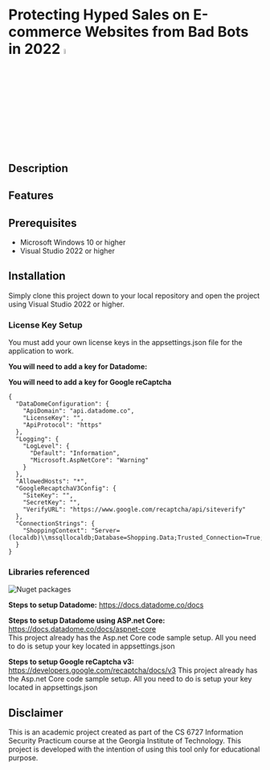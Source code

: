 # Protecting Hyped Sales on E-commerce Websites from Bad Bots in 2022 <img src="https://github.com/samleeatl/cs6727/blob/main/bot.png" width=5% height=5%> 


## Description

## Features

## Prerequisites
- Microsoft Windows 10 or higher
- Visual Studio 2022 or higher

## Installation
Simply clone this project down to your local repository and open the project using Visual Studio 2022 or higher. 

### License Key Setup
You must add your own license keys in the appsettings.json file for the application to work.

**You will need to add a key for Datadome:**

**You will need to add a key for Google reCaptcha**
```
{
  "DataDomeConfiguration": {
    "ApiDomain": "api.datadome.co",
    "LicenseKey": "",
    "ApiProtocol": "https"
  },
  "Logging": {
    "LogLevel": {
      "Default": "Information",
      "Microsoft.AspNetCore": "Warning"
    }
  },
  "AllowedHosts": "*",
  "GoogleRecaptchaV3Config": {
    "SiteKey": "",
    "SecretKey": "",
    "VerifyURL": "https://www.google.com/recaptcha/api/siteverify"
  },
  "ConnectionStrings": {
    "ShoppingContext": "Server=(localdb)\\mssqllocaldb;Database=Shopping.Data;Trusted_Connection=True;MultipleActiveResultSets=true"
  }
}
```
### Libraries referenced
![Nuget packages](https://github.com/samleeatl/cs6727/blob/main/nuget.PNG)

**Steps to setup Datadome:** https://docs.datadome.co/docs

**Steps to setup Datadome using ASP.net Core:** https://docs.datadome.co/docs/aspnet-core <br/>
This project already has the Asp.net Core code sample setup. All you need to do is setup your key located in appsettings.json

**Steps to setup Google reCaptcha v3:** https://developers.google.com/recaptcha/docs/v3
This project already has the Asp.net Core code sample setup. All you need to do is setup your key located in appsettings.json

## Disclaimer
This is an academic project created as part of the CS 6727 Information Security Practicum course at the Georgia Institute of Technology. This project is developed with the intention of using this tool only for educational purpose.
